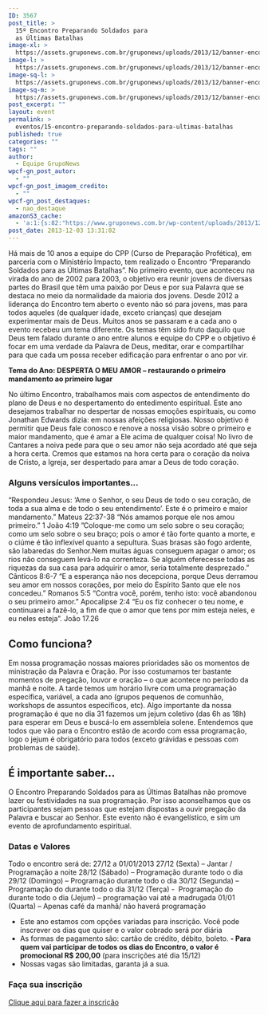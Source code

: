 ```yaml
---
ID: 3567
post_title: >
  15º Encontro Preparando Soldados para
  as Últimas Batalhas
image-xl: >
  https://assets.gruponews.com.br/gruponews/uploads/2013/12/banner-encontro-virada-1920x1080.jpg
image-l: >
  https://assets.gruponews.com.br/gruponews/uploads/2013/12/banner-encontro-virada-1280x720.jpg
image-sq-l: >
  https://assets.gruponews.com.br/gruponews/uploads/2013/12/banner-encontro-virada-1280x1280.jpg
image-sq-m: >
  https://assets.gruponews.com.br/gruponews/uploads/2013/12/banner-encontro-virada-720x720.jpg
post_excerpt: ""
layout: event
permalink: >
  eventos/15-encontro-preparando-soldados-para-ultimas-batalhas
published: true
categories: ""
tags: ""
author:
  - Equipe GrupoNews
wpcf-gn_post_autor:
  - ""
wpcf-gn_post_imagem_credito:
  - ""
wpcf-gn_post_destaques:
  - nao_destaque
amazonS3_cache:
  - 'a:1:{s:82:"https://www.gruponews.com.br/wp-content/uploads/2013/12/banner-encontro-virada.jpg";i:3568;}'
post_date: 2013-12-03 13:31:02
---
```

Há mais de 10 anos a equipe do CPP (Curso de Preparação Profética), em parceria com o Ministério Impacto, tem realizado o Encontro “Preparando Soldados para as Últimas Batalhas”. No primeiro evento, que aconteceu na virada do ano de 2002 para 2003, o objetivo era reunir jovens de diversas partes do Brasil que têm uma paixão por Deus e por sua Palavra que se destaca no meio da normalidade da maioria dos jovens. Desde 2012 a liderança do Encontro tem aberto o evento não só para jovens, mas para todos aqueles (de qualquer idade, exceto crianças) que desejam experimentar mais de Deus. Muitos anos se passaram e a cada ano o evento recebeu um tema diferente. Os temas têm sido fruto daquilo que Deus tem falado durante o ano entre alunos e equipe do CPP e o objetivo é focar em uma verdade da Palavra de Deus, meditar, orar e compartilhar para que cada um possa receber edificação para enfrentar o ano por vir.

<strong>Tema do Ano: DESPERTA O MEU AMOR – restaurando o primeiro mandamento ao primeiro lugar</strong>

No último Encontro, trabalhamos mais com aspectos de entendimento do plano de Deus e no despertamento do entedimento espiritual. Este ano desejamos trabalhar no despertar de nossas emoções espirituais, ou como Jonathan Edwards dizia: em nossas afeições religiosas. Nosso objetivo é permitir que Deus fale conosco e renove a nossa visão sobre o primeiro e maior mandamento, que é amar a Ele acima de qualquer coisa! No livro de Cantares a noiva pede para que o seu amor não seja acordado até que seja a hora certa. Cremos que estamos na hora certa para o coração da noiva de Cristo, a Igreja, ser despertado para amar a Deus de todo coração.
<h3>Alguns versículos importantes...</h3>
“Respondeu Jesus: ‘Ame o Senhor, o seu Deus de todo o seu coração, de toda a sua alma e de todo o seu entendimento’.
Este é o primeiro e maior mandamento.” Mateus 22:37-38
“Nós amamos porque ele nos amou primeiro.” 1 João 4:19
”Coloque-me como um selo sobre o seu coração; como um selo sobre o seu braço; pois o amor é tão forte quanto a morte, e o ciúme é tão inflexível quanto a sepultura. Suas brasas são fogo ardente, são labaredas do Senhor.Nem muitas águas conseguem apagar o amor; os rios não conseguem levá-lo na correnteza. Se alguém oferecesse todas as riquezas da sua casa para adquirir o amor, seria totalmente desprezado.” Cânticos 8:6-7
“E a esperança não nos decepciona, porque Deus derramou seu amor em nossos corações, por meio do Espírito Santo que ele nos concedeu.” Romanos 5:5
“Contra você, porém, tenho isto: você abandonou o seu primeiro amor.” Apocalipse 2:4
“Eu os fiz conhecer o teu nome, e continuarei a fazê-lo, a fim de que o amor que tens por mim esteja neles, e eu neles esteja”. João 17.26
<h2>Como funciona?</h2>
Em nossa programação nossas maiores prioridades são os momentos de ministração da Palavra e Oração. Por isso costumamos ter bastante momentos de pregação, louvor e oração – o que acontece no período da manhã e noite. A tarde temos um horário livre com uma programação específica, variável, a cada ano (grupos pequenos de comunhão, workshops de assuntos específicos, etc). Algo importante da nossa programação é que no dia 31 fazemos um jejum coletivo (das 6h as 18h) para esperar em Deus e buscá-lo em assembleia solene. Entendemos que todos que vão para o Encontro estão de acordo com essa programação, logo o jejum é obrigatório para todos (exceto grávidas e pessoas com problemas de saúde).
<h2>É importante saber…</h2>
O Encontro Preparando Soldados para as Últimas Batalhas não promove lazer ou festividades na sua programação. Por isso aconselhamos que os participantes sejam pessoas que estejam dispostas a ouvir pregação da Palavra e buscar ao Senhor. Este evento não é evangelístico, e sim um evento de aprofundamento espiritual.
<h3>Datas e Valores</h3>
Todo o encontro será de: 27/12 a 01/01/2013
27/12 (Sexta) – Jantar / Programação a noite
28/12 (Sábado) – Programação durante todo o dia
29/12 (Domingo) – Programação durante todo o dia
30/12 (Segunda) – Programação do durante todo o dia
31/12 (Terça) -  Programação do durante todo o dia (Jejum) – programação vai até a madrugada
01/01 (Quarta) – Apenas café da manhã/ não haverá programação

- Este ano estamos com opções variadas para inscrição. Você pode inscrever os dias que quiser e o valor cobrado será por diária
- As formas de pagamento são: cartão de crédito, débito, boleto.
<strong>- Para quem vai participar de todos os dias do Encontro, o valor é promocional R$ 200,00</strong> (para inscrições até dia 15/12)
- Nossas vagas são limitadas, garanta já a sua.
<h3>Faça sua inscrição</h3>
<a href="http://www.cppmontemor.com.br/encontro/">Clique aqui para fazer a inscrição</a>